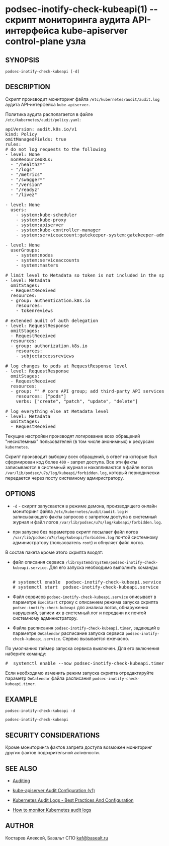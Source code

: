 podsec-inotify-check-kubeapi(1) -- скрипт мониторинга аудита API-интерфейса kube-apiserver control-plane узла
================================

## SYNOPSIS

`podsec-inotify-check-kubeapi [-d]`

## DESCRIPTION

Скрипт производит мониторинг файла `/etc/kubernetes/audit/audit.log` аудита API-интерфейса `kube-apiserver`.

Политика аудита располагается в файле `/etc/kubernetes/audit/policy.yaml`:
<pre>
apiVersion: audit.k8s.io/v1
kind: Policy
omitManagedFields: true
rules:
# do not log requests to the following 
- level: None
  nonResourceURLs:
  - "/healthz*"
  - "/logs"
  - "/metrics"
  - "/swagger*"
  - "/version"
  - "/readyz"
  - "/livez"

- level: None
  users:
    - system:kube-scheduler
    - system:kube-proxy
    - system:apiserver
    - system:kube-controller-manager
    - system:serviceaccount:gatekeeper-system:gatekeeper-admin

- level: None
  userGroups:
    - system:nodes
    - system:serviceaccounts
    - system:masters

# limit level to Metadata so token is not included in the spec/status
- level: Metadata
  omitStages:
  - RequestReceived
  resources:
  - group: authentication.k8s.io
    resources:
    - tokenreviews

# extended audit of auth delegation
- level: RequestResponse
  omitStages:
  - RequestReceived
  resources:
  - group: authorization.k8s.io
    resources:
    - subjectaccessreviews

# log changes to pods at RequestResponse level
- level: RequestResponse
  omitStages:
  - RequestReceived
  resources:
  - group: "" # core API group; add third-party API services and your API services if needed
    resources: ["pods"]
    verbs: ["create", "patch", "update", "delete"]

# log everything else at Metadata level
- level: Metadata
  omitStages:
  - RequestReceived
</pre> 

Текущие настройки производят логирование всех обращений "несистемных" пользователей (в том числе анонимных) к ресурсам `kubernetes`.

Скрипт производит выборку всех обращений, в ответ на которые был сформирован код более `400` - запрет доступа. 
Все эти факты записываются в системный журнал и накапливаются в файле логов `/var/lib/podsec/u7s/log/kubeapi/forbidden.log`, который периодически передается через посту системному адмиристратору.

## OPTIONS

- `-d` - скирпт запускается в режиме демона, производящего онлайн мониторинг файла `/etc/kubernetes/audit/audit.log` и записывающего факты запросов с запретом доступа в системный журнал и файл логов `/var/lib/podsec/u7s/log/kubeapi/forbidden.log`.

- при запуске без параметров скрипт посылает файл логов `/var/lib/podsec/u7s/log/kubeapi/forbidden.log` почтой системному администратору (пользователь `root`) и обнуляет файл логов.

В состав пакета кроме этого скрипта входят:

- файл описания сервиса `/lib/systemd/system/podsec-inotify-check-kubeapi.service`. Для его запуска необходимо выполнить команды:
  <pre> 
  # systemctl enable  podsec-inotify-check-kubeapi.service
  # systemctl start  podsec-inotify-check-kubeapi.service
  </pre>

- Файл сервисов `podsec-inotify-check-kubeapi.service` описывает в параметре `ExecStart` строку с описанием режима запуска скрипта `podsec-inotify-check-kubeapi` для анализа логов, обнаружения нарушений, записи их в системный лог и передачи их почтой системному администратору.

- Файла расписания `podsec-inotify-check-kubeapi.timer`, задающий в параметре `OnCalendar` расписание запуска сервиса `podsec-inotify-check-kubeapi.service`. Сервис вызывается ежечасно.

По умолчанию таймер запуска сервиса выключен. Для его включения наберите команду:
<pre>
#  systemctl enable --now podsec-inotify-check-kubeapi.timer
</pre>
Если необходимо изменить режим запуска скрипта отредактируйте параметр `OnCalendar` файла расписания `podsec-inotify-check-kubeapi.timer`.


## EXAMPLE

`podsec-inotify-check-kubeapi -d`

`podsec-inotify-check-kubeapi`


## SECURITY CONSIDERATIONS

Кроме мониторинга фактов запрета доступа возможен мониторинг других фактов подозрительной активности.  

## SEE ALSO

* [Auditing](https://kubernetes.io/docs/tasks/debug/debug-cluster/audit/)

* [kube-apiserver Audit Configuration (v1)](https://kubernetes.io/docs/reference/config-api/apiserver-audit.v1/)

* [Kubernetes Audit Logs - Best Practices And Configuration](https://signoz.io/blog/kubernetes-audit-logs/)

* [How to monitor Kubernetes audit logs](https://www.datadoghq.com/blog/monitor-kubernetes-audit-logs/#monitor-api-authentication-issues)


## AUTHOR

Костарев Алексей, Базальт СПО
kaf@basealt.ru
